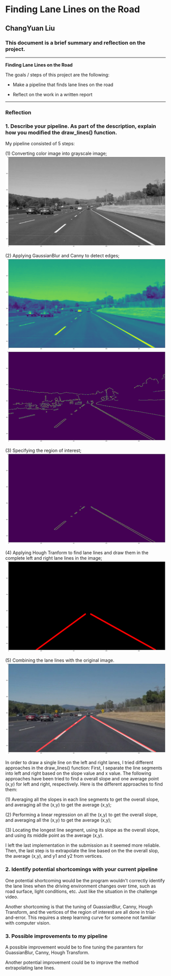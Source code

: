 # **Finding Lane Lines on the Road** 

## ChangYuan Liu

### This document is a brief summary and reflection on the project.

---

**Finding Lane Lines on the Road**

The goals / steps of this project are the following:

* Make a pipeline that finds lane lines on the road

* Reflect on the work in a written report


[//]: # (Image References)

[image1]: ./writeup_images/1.png "step 1"
[image2_1]: ./writeup_images/2_1.png "step 2-1"
[image2_2]: ./writeup_images/2_2.png "step 2-2"
[image3]: ./writeup_images/3.png "step 3"
[image4]: ./writeup_images/4.png "step 4"
[image5]: ./writeup_images/5.png "step 5"
---

### Reflection

### 1. Describe your pipeline. As part of the description, explain how you modified the draw_lines() function.

My pipeline consisted of 5 steps: 

(1) Converting color image into grayscale image;
![alt text][image1]

(2) Applying GaussianBlur and Canny to detect edges;
![alt text][image2_1]
![alt text][image2_2]

(3) Specifying the region of interest;
![alt text][image3]

(4) Applying Hough Tranform to find lane lines and draw them in the complete left and right lane lines in the image;
![alt text][image4]

(5) Combining the lane lines with the original image.
![alt text][image5]

In order to draw a single line on the left and right lanes, I tried different approaches in the draw_lines() function:
First, I separate the line segments into left and right based on the slope value and x value. The following approaches have been tried to find a overall slope and one average point (x,y) for left and right, respectively. Here is the different approaches to find them:

(1) Averaging all the slopes in each line segments to get the overall slope, and averaging all the (x,y) to get the average (x,y);

(2) Performing a linear regression on all the (x,y) to get the overall slope, and averaging all the (x,y) to get the average (x,y);

(3) Locating the longest line segment, using its slope as the overall slope, and using its middle point as the average (x,y).

I left the last implementation in the submission as it seemed more reliable.
Then, the last step is to extrapolate the line based on the the overall slop, the average (x,y), and y1 and y2 from vertices.


### 2. Identify potential shortcomings with your current pipeline


One potential shortcoming would be the program wouldn't correctly identify the lane lines when the driving environment changes over time, such as road surface, light conditions, etc. Just like the situation in the challenge video.

Another shortcoming is that the tuning of GuassianBlur, Canny, Hough Transform, and the vertices of the region of interest are all done in trial-and-error. This requires a steep learning curve for someone not familiar with computer vision.


### 3. Possible improvements to my pipeline

A possible improvement would be to fine tuning the paramters for GuassianBlur, Canny, Hough Transform.

Another potential improvement could be to improve the method extrapolating lane lines.
